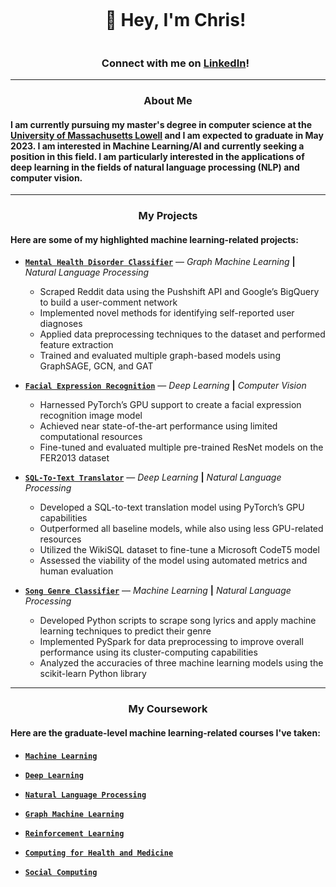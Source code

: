 <div id="user-content-toc">
  <ul>
    <summary align="center">
      <h1 style="display: inline-block;">
        👋 Hey, I'm Chris!
      </h1>
    </summary>
    <h3 align="center">
      Connect with me on <a href="https://www.linkedin.com/in/christopherlewis10/">LinkedIn</a>!
    </h3>
  </ul>
</div>

---

<h3 align="center">
  About Me
</h3>

#### I am currently pursuing my master's degree in computer science at the [University of Massachusetts Lowell](https://www.uml.edu/) and I am expected to graduate in May 2023. I am interested in Machine Learning/AI and currently seeking a position in this field. I am particularly interested in the applications of deep learning in the fields of natural language processing (NLP) and computer vision.

---

<h3 align="center">
  My Projects
</h3>

#### Here are some of my highlighted machine learning-related projects:

  - [**`Mental Health Disorder Classifier`**](https://github.com/lewisc4/Mental-Health-Disorder-Classifier) — *Graph Machine Learning* **|** *Natural Language Processing*
    - Scraped Reddit data using the Pushshift API and Google’s BigQuery to build a user-comment network
    - Implemented novel methods for identifying self-reported user diagnoses
    - Applied data preprocessing techniques to the dataset and performed feature extraction
    - Trained and evaluated multiple graph-based models using GraphSAGE, GCN, and GAT
  
  - [**`Facial Expression Recognition`**](https://github.com/lewisc4/Emotion-Detection) — *Deep Learning* **|** *Computer Vision*
    - Harnessed PyTorch’s GPU support to create a facial expression recognition image model
    - Achieved near state-of-the-art performance using limited computational resources
    - Fine-tuned and evaluated multiple pre-trained ResNet models on the FER2013 dataset
  
  - [**`SQL-To-Text Translator`**](https://github.com/lewisc4/SQL-To-Text) — *Deep Learning* **|** *Natural Language Processing*
    - Developed a SQL-to-text translation model using PyTorch’s GPU capabilities
    - Outperformed all baseline models, while also using less GPU-related resources
    - Utilized the WikiSQL dataset to fine-tune a Microsoft CodeT5 model
    - Assessed the viability of the model using automated metrics and human evaluation
  
  - [**`Song Genre Classifier`**](https://github.com/lewisc4/Song-Genre-Predictor) — *Machine Learning* **|** *Natural Language Processing*
    - Developed Python scripts to scrape song lyrics and apply machine learning techniques to predict their genre
    - Implemented PySpark for data preprocessing to improve overall performance using its cluster-computing capabilities
    - Analyzed the accuracies of three machine learning models using the scikit-learn Python library
  
---

<h3 align="center">
  My Coursework
</h3>
 
#### Here are the graduate-level machine learning-related courses I've taken:

  - [**`Machine Learning`**](https://www.uml.edu/catalog/courses/comp/5450)
  
  - [**`Deep Learning`**](https://www.uml.edu/catalog/courses/COMP/5530.aspx)
  
  - [**`Natural Language Processing`**](https://www.uml.edu/catalog/courses/COMP/5420.aspx)
  
  - [**`Graph Machine Learning`**](https://www.uml.edu/catalog/courses/COMP/5455.aspx)
  
  - [**`Reinforcement Learning`**](https://www.uml.edu/catalog/courses/COMP/5435.aspx)
  
  - [**`Computing for Health and Medicine`**](https://www.uml.edu/catalog/courses/COMP/5300.aspx)
  
  - [**`Social Computing`**](https://www.uml.edu/catalog/courses/COMP/5415.aspx)

